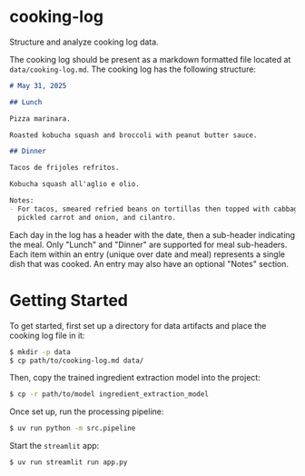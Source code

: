 # cooking-log

Structure and analyze cooking log data.

The cooking log should be present as a markdown formatted file located at
`data/cooking-log.md`. The cooking log has the following structure:

```markdown
# May 31, 2025

## Lunch

Pizza marinara.

Roasted kobucha squash and broccoli with peanut butter sauce.

## Dinner

Tacos de frijoles refritos.

Kobucha squash all'aglio e olio.

Notes:
- For tacos, smeared refried beans on tortillas then topped with cabbage,
  pickled carrot and onion, and cilantro.
```

Each day in the log has a header with the date, then a sub-header indicating
the meal. Only "Lunch" and "Dinner" are supported for meal sub-headers. Each
item within an entry (unique over date and meal) represents a single dish that
was cooked. An entry may also have an optional "Notes" section.


# Getting Started

To get started, first set up a directory for data artifacts and place the
cooking log file in it:
```bash
$ mkdir -p data
$ cp path/to/cooking-log.md data/
```

Then, copy the trained ingredient extraction model into the project:
```bash
$ cp -r path/to/model ingredient_extraction_model
```

Once set up, run the processing pipeline:
```bash
$ uv run python -m src.pipeline
```

Start the `streamlit` app:
```bash
$ uv run streamlit run app.py
```
